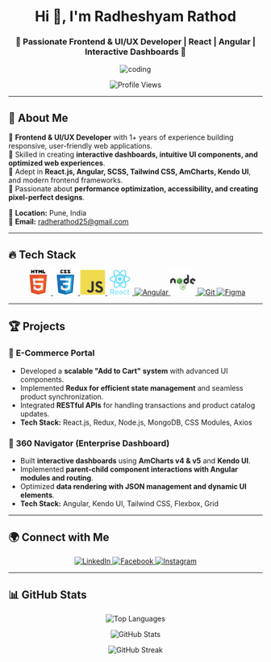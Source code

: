 <h1 align="center">Hi 👋, I'm Radheshyam Rathod</h1>
<h3 align="center">🚀 Passionate Frontend & UI/UX Developer | React | Angular | Interactive Dashboards 🚀</h3>

<p align="center">
  <img src="https://media.tenor.com/YZPnGuPeZv8AAAAC/coding.gif" alt="coding" width="400"/>
</p>

<p align="center">
  <img src="https://komarev.com/ghpvc/?username=radherathod&label=Profile%20Views&color=0e75b6&style=flat" alt="Profile Views" />
</p>

---

## 🚀 About Me  
🔹 **Frontend & UI/UX Developer** with 1+ years of experience building responsive, user-friendly web applications.  
🔹 Skilled in creating **interactive dashboards, intuitive UI components, and optimized web experiences**.  
🔹 Adept in **React.js, Angular, SCSS, Tailwind CSS, AmCharts, Kendo UI**, and modern frontend frameworks.  
🔹 Passionate about **performance optimization, accessibility, and creating pixel-perfect designs**.  

📍 **Location:** Pune, India  
📧 **Email:** [radherathod25@gmail.com](mailto:radherathod25@gmail.com)  

---

## 🔥 Tech Stack  
<p align="center">
  <a href="https://www.w3schools.com/html/" target="_blank" rel="noreferrer">
    <img src="https://raw.githubusercontent.com/devicons/devicon/master/icons/html5/html5-original-wordmark.svg" alt="HTML5" width="50" height="50"/>
  </a>
  <a href="https://www.w3schools.com/css/" target="_blank" rel="noreferrer">
    <img src="https://raw.githubusercontent.com/devicons/devicon/master/icons/css3/css3-original-wordmark.svg" alt="CSS3" width="50" height="50"/>
  </a>
  <a href="https://developer.mozilla.org/en-US/docs/Web/JavaScript" target="_blank" rel="noreferrer">
    <img src="https://raw.githubusercontent.com/devicons/devicon/master/icons/javascript/javascript-original.svg" alt="JavaScript" width="50" height="50"/>
  </a>
  <a href="https://reactjs.org/" target="_blank" rel="noreferrer">
    <img src="https://raw.githubusercontent.com/devicons/devicon/master/icons/react/react-original-wordmark.svg" alt="React" width="50" height="50"/>
  </a>
  <a href="https://angular.io/" target="_blank" rel="noreferrer">
    <img src="https://angular.io/assets/images/logos/angular/angular.svg" alt="Angular" width="50" height="50"/>
  </a>
  <a href="https://nodejs.org" target="_blank" rel="noreferrer">
    <img src="https://raw.githubusercontent.com/devicons/devicon/master/icons/nodejs/nodejs-original-wordmark.svg" alt="Node.js" width="50" height="50"/>
  </a>
  <a href="https://git-scm.com/" target="_blank" rel="noreferrer">
    <img src="https://www.vectorlogo.zone/logos/git-scm/git-scm-icon.svg" alt="Git" width="50" height="50"/>
  </a>
  <a href="https://www.figma.com/" target="_blank" rel="noreferrer">
    <img src="https://www.vectorlogo.zone/logos/figma/figma-icon.svg" alt="Figma" width="50" height="50"/>
  </a>
</p>

---

## 🏆 Projects  

### 📌 **E-Commerce Portal**  
- Developed a **scalable "Add to Cart" system** with advanced UI components.  
- Implemented **Redux for efficient state management** and seamless product synchronization.  
- Integrated **RESTful APIs** for handling transactions and product catalog updates.  
- **Tech Stack:** React.js, Redux, Node.js, MongoDB, CSS Modules, Axios  

### 📌 **360 Navigator (Enterprise Dashboard)**  
- Built **interactive dashboards** using **AmCharts v4 & v5** and **Kendo UI**.  
- Implemented **parent-child component interactions with Angular modules and routing**.  
- Optimized **data rendering with JSON management and dynamic UI elements**.  
- **Tech Stack:** Angular, Kendo UI, Tailwind CSS, Flexbox, Grid  

---

## 🌍 Connect with Me  
<p align="center">
  <a href="https://www.linkedin.com/in/radheshyam-rathod-6b765625b/" target="_blank">
    <img src="https://raw.githubusercontent.com/rahuldkjain/github-profile-readme-generator/master/src/images/icons/Social/linked-in-alt.svg" alt="LinkedIn" height="40" width="40"/>
  </a>
  <a href="https://fb.com/radhe.rathod" target="_blank">
    <img src="https://raw.githubusercontent.com/rahuldkjain/github-profile-readme-generator/master/src/images/icons/Social/facebook.svg" alt="Facebook" height="40" width="40"/>
  </a>
  <a href="https://instagram.com/mr.radhe_rathod" target="_blank">
    <img src="https://raw.githubusercontent.com/rahuldkjain/github-profile-readme-generator/master/src/images/icons/Social/instagram.svg" alt="Instagram" height="40" width="40"/>
  </a>
</p>

---

## 📊 GitHub Stats  
<p align="center">
  <img src="https://github-readme-stats.vercel.app/api/top-langs?username=radherathod&show_icons=true&locale=en&layout=compact" alt="Top Languages" />
</p>

<p align="center">
  <img src="https://github-readme-stats.vercel.app/api?username=radherathod&show_icons=true&locale=en" alt="GitHub Stats" />
</p>

<p align="center">
  <img src="https://github-readme-streak-stats.herokuapp.com/?user=radherathod&" alt="GitHub Streak" />
</p>
